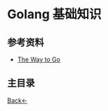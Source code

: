 # Golang 基础知识

## 参考资料

- [The Way to Go](https://github.com/Unknwon/the-way-to-go_ZH_CN)

## 主目录
[Back<-](https://github.com/TauWu/review_note)